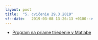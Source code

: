 ```yaml
---
layout: post
title:  "5. cvičenie 29.3.2019"
<!--date:   2019-03-08 13:26:13 +0100-->
---
```


- [Program na priame triedenie v Matlabe](http://maslarova.github.io/cvicenie5/primy_vyber.m)  <br />




